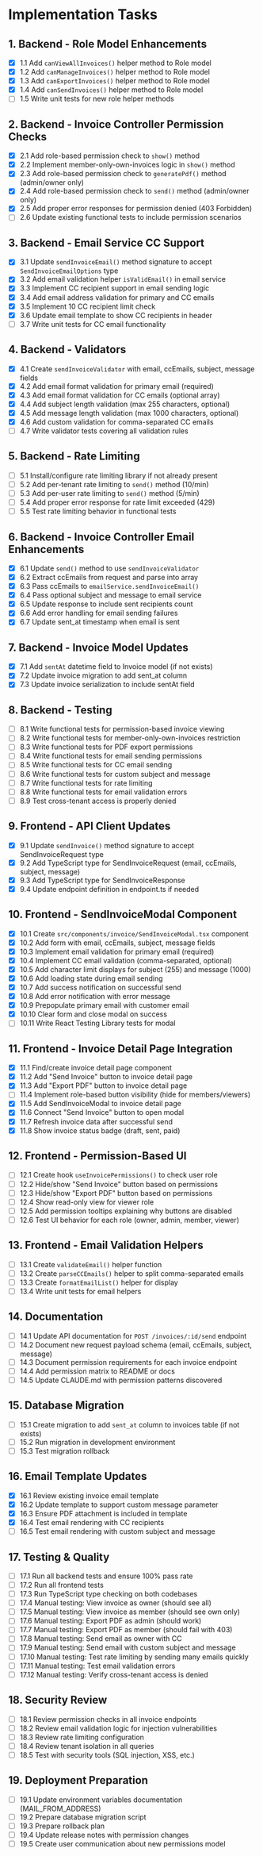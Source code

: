 # Implementation Tasks

## 1. Backend - Role Model Enhancements
- [x] 1.1 Add `canViewAllInvoices()` helper method to Role model
- [x] 1.2 Add `canManageInvoices()` helper method to Role model
- [x] 1.3 Add `canExportInvoices()` helper method to Role model
- [x] 1.4 Add `canSendInvoices()` helper method to Role model
- [ ] 1.5 Write unit tests for new role helper methods

## 2. Backend - Invoice Controller Permission Checks
- [x] 2.1 Add role-based permission check to `show()` method
- [x] 2.2 Implement member-only-own-invoices logic in `show()` method
- [x] 2.3 Add role-based permission check to `generatePdf()` method (admin/owner only)
- [x] 2.4 Add role-based permission check to `send()` method (admin/owner only)
- [x] 2.5 Add proper error responses for permission denied (403 Forbidden)
- [ ] 2.6 Update existing functional tests to include permission scenarios

## 3. Backend - Email Service CC Support
- [x] 3.1 Update `sendInvoiceEmail()` method signature to accept `SendInvoiceEmailOptions` type
- [x] 3.2 Add email validation helper `isValidEmail()` in email service
- [x] 3.3 Implement CC recipient support in email sending logic
- [x] 3.4 Add email address validation for primary and CC emails
- [x] 3.5 Implement 10 CC recipient limit check
- [x] 3.6 Update email template to show CC recipients in header
- [ ] 3.7 Write unit tests for CC email functionality

## 4. Backend - Validators
- [x] 4.1 Create `sendInvoiceValidator` with email, ccEmails, subject, message fields
- [x] 4.2 Add email format validation for primary email (required)
- [x] 4.3 Add email format validation for CC emails (optional array)
- [x] 4.4 Add subject length validation (max 255 characters, optional)
- [x] 4.5 Add message length validation (max 1000 characters, optional)
- [x] 4.6 Add custom validation for comma-separated CC emails
- [ ] 4.7 Write validator tests covering all validation rules

## 5. Backend - Rate Limiting
- [ ] 5.1 Install/configure rate limiting library if not already present
- [ ] 5.2 Add per-tenant rate limiting to `send()` method (10/min)
- [ ] 5.3 Add per-user rate limiting to `send()` method (5/min)
- [ ] 5.4 Add proper error response for rate limit exceeded (429)
- [ ] 5.5 Test rate limiting behavior in functional tests

## 6. Backend - Invoice Controller Email Enhancements
- [x] 6.1 Update `send()` method to use `sendInvoiceValidator`
- [x] 6.2 Extract ccEmails from request and parse into array
- [x] 6.3 Pass ccEmails to `emailService.sendInvoiceEmail()`
- [x] 6.4 Pass optional subject and message to email service
- [x] 6.5 Update response to include sent recipients count
- [x] 6.6 Add error handling for email sending failures
- [x] 6.7 Update sent_at timestamp when email is sent

## 7. Backend - Invoice Model Updates
- [x] 7.1 Add `sentAt` datetime field to Invoice model (if not exists)
- [x] 7.2 Update invoice migration to add sent_at column
- [x] 7.3 Update invoice serialization to include sentAt field

## 8. Backend - Testing
- [ ] 8.1 Write functional tests for permission-based invoice viewing
- [ ] 8.2 Write functional tests for member-only-own-invoices restriction
- [ ] 8.3 Write functional tests for PDF export permissions
- [ ] 8.4 Write functional tests for email sending permissions
- [ ] 8.5 Write functional tests for CC email sending
- [ ] 8.6 Write functional tests for custom subject and message
- [ ] 8.7 Write functional tests for rate limiting
- [ ] 8.8 Write functional tests for email validation errors
- [ ] 8.9 Test cross-tenant access is properly denied

## 9. Frontend - API Client Updates
- [x] 9.1 Update `sendInvoice()` method signature to accept SendInvoiceRequest type
- [x] 9.2 Add TypeScript type for SendInvoiceRequest (email, ccEmails, subject, message)
- [x] 9.3 Add TypeScript type for SendInvoiceResponse
- [x] 9.4 Update endpoint definition in endpoint.ts if needed

## 10. Frontend - SendInvoiceModal Component
- [x] 10.1 Create `src/components/invoice/SendInvoiceModal.tsx` component
- [x] 10.2 Add form with email, ccEmails, subject, message fields
- [x] 10.3 Implement email validation for primary email (required)
- [x] 10.4 Implement CC email validation (comma-separated, optional)
- [x] 10.5 Add character limit displays for subject (255) and message (1000)
- [x] 10.6 Add loading state during email sending
- [x] 10.7 Add success notification on successful send
- [x] 10.8 Add error notification with error message
- [x] 10.9 Prepopulate primary email with customer email
- [x] 10.10 Clear form and close modal on success
- [ ] 10.11 Write React Testing Library tests for modal

## 11. Frontend - Invoice Detail Page Integration
- [x] 11.1 Find/create invoice detail page component
- [x] 11.2 Add "Send Invoice" button to invoice detail page
- [x] 11.3 Add "Export PDF" button to invoice detail page
- [ ] 11.4 Implement role-based button visibility (hide for members/viewers)
- [x] 11.5 Add SendInvoiceModal to invoice detail page
- [x] 11.6 Connect "Send Invoice" button to open modal
- [x] 11.7 Refresh invoice data after successful send
- [x] 11.8 Show invoice status badge (draft, sent, paid)

## 12. Frontend - Permission-Based UI
- [ ] 12.1 Create hook `useInvoicePermissions()` to check user role
- [ ] 12.2 Hide/show "Send Invoice" button based on permissions
- [ ] 12.3 Hide/show "Export PDF" button based on permissions
- [ ] 12.4 Show read-only view for viewer role
- [ ] 12.5 Add permission tooltips explaining why buttons are disabled
- [ ] 12.6 Test UI behavior for each role (owner, admin, member, viewer)

## 13. Frontend - Email Validation Helpers
- [ ] 13.1 Create `validateEmail()` helper function
- [ ] 13.2 Create `parseCCEmails()` helper to split comma-separated emails
- [ ] 13.3 Create `formatEmailList()` helper for display
- [ ] 13.4 Write unit tests for email helpers

## 14. Documentation
- [ ] 14.1 Update API documentation for `POST /invoices/:id/send` endpoint
- [ ] 14.2 Document new request payload schema (email, ccEmails, subject, message)
- [ ] 14.3 Document permission requirements for each invoice endpoint
- [ ] 14.4 Add permission matrix to README or docs
- [ ] 14.5 Update CLAUDE.md with permission patterns discovered

## 15. Database Migration
- [ ] 15.1 Create migration to add `sent_at` column to invoices table (if not exists)
- [ ] 15.2 Run migration in development environment
- [ ] 15.3 Test migration rollback

## 16. Email Template Updates
- [x] 16.1 Review existing invoice email template
- [x] 16.2 Update template to support custom message parameter
- [x] 16.3 Ensure PDF attachment is included in template
- [x] 16.4 Test email rendering with CC recipients
- [ ] 16.5 Test email rendering with custom subject and message

## 17. Testing & Quality
- [ ] 17.1 Run all backend tests and ensure 100% pass rate
- [ ] 17.2 Run all frontend tests
- [ ] 17.3 Run TypeScript type checking on both codebases
- [ ] 17.4 Manual testing: View invoice as owner (should see all)
- [ ] 17.5 Manual testing: View invoice as member (should see own only)
- [ ] 17.6 Manual testing: Export PDF as admin (should work)
- [ ] 17.7 Manual testing: Export PDF as member (should fail with 403)
- [ ] 17.8 Manual testing: Send email as owner with CC
- [ ] 17.9 Manual testing: Send email with custom subject and message
- [ ] 17.10 Manual testing: Test rate limiting by sending many emails quickly
- [ ] 17.11 Manual testing: Test email validation errors
- [ ] 17.12 Manual testing: Verify cross-tenant access is denied

## 18. Security Review
- [ ] 18.1 Review permission checks in all invoice endpoints
- [ ] 18.2 Review email validation logic for injection vulnerabilities
- [ ] 18.3 Review rate limiting configuration
- [ ] 18.4 Review tenant isolation in all queries
- [ ] 18.5 Test with security tools (SQL injection, XSS, etc.)

## 19. Deployment Preparation
- [ ] 19.1 Update environment variables documentation (MAIL_FROM_ADDRESS)
- [ ] 19.2 Prepare database migration script
- [ ] 19.3 Prepare rollback plan
- [ ] 19.4 Update release notes with permission changes
- [ ] 19.5 Create user communication about new permissions model
